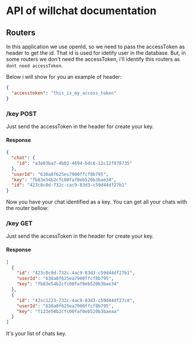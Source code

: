 # API of willchat documentation

## Routers

In this application we use openId, so we need to pass the accessToken as header to get the id. That id is used for idetify user in the database. But, in some routers we don't need the accessToken, i'll identify this routers as `dont need accessToken`.

Below i will show for you an example of header:

```json
{
  "accesstoken": "this_is_my_access_token"
}
```

### /key POST

Just send the accessToken in the header for create your key.

#### Response

```json
{
  "chat": {
    "id": "a3e03ba7-4b02-4694-bdc6-12c12f078735"
  },
  "userId": "638a8f625es7900ffcf8b795",
  "key": "fb83e54b2cfc00faf0eb520b3bae34",
  "id": "423c8c0d-732c-cac9-83d3-c59d44df27b1"
}
```

Now you have your chat identified as a key. You can get all your chats with the router bellow:

### /key GET

Just send the accessToken in the header for create your key.

#### Response

```json
[
  {
    "id": "423c8c0d-732c-4ac9-83d3-c59d44df27b1",
    "userId": "638a8f625ea7900ffcf8b795",
    "key": "fb83e54b2cfc00faf0eb520b3bae34"
  },
  {
    "id": "42sc1223-732c-4ac9-83d3-c59d44df27cd",
    "userId": "638a8f625ea7900ffcf8b795",
    "key": "f123e54b2cfc00faf0eb520b3baeaa"
  }
]
```

It's your list of chats key.
